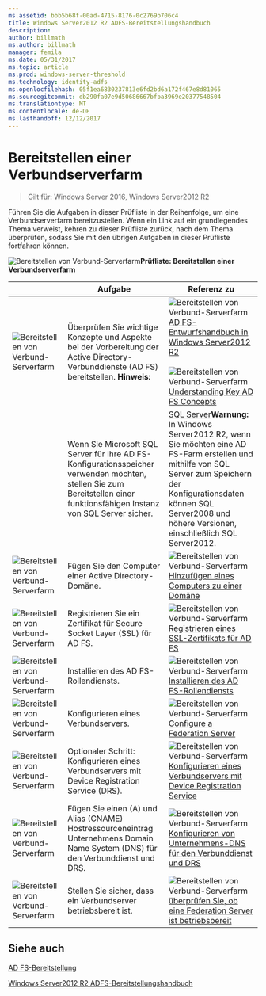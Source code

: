 ```yaml
---
ms.assetid: bbb5b68f-00ad-4715-8176-0c2769b706c4
title: Windows Server2012 R2 ADFS-Bereitstellungshandbuch
description: 
author: billmath
ms.author: billmath
manager: femila
ms.date: 05/31/2017
ms.topic: article
ms.prod: windows-server-threshold
ms.technology: identity-adfs
ms.openlocfilehash: 05f1ea6830237813e6fd2bd6a172f467e8d81065
ms.sourcegitcommit: db290fa07e9d50686667bfba3969e20377548504
ms.translationtype: MT
ms.contentlocale: de-DE
ms.lasthandoff: 12/12/2017
---
```

# <a name="deploying-a-federation-server-farm"></a>Bereitstellen einer Verbundserverfarm

>Gilt für: Windows Server 2016, Windows Server2012 R2

Führen Sie die Aufgaben in dieser Prüfliste in der Reihenfolge, um eine Verbundserverfarm bereitzustellen. Wenn ein Link auf ein grundlegendes Thema verweist, kehren zu dieser Prüfliste zurück, nach dem Thema überprüfen, sodass Sie mit den übrigen Aufgaben in dieser Prüfliste fortfahren können.  
  
![Bereitstellen von Verbund-Serverfarm](media/2b05dce3-938f-4168-9b8f-1f4398cbdb9b.gif)**Prüfliste: Bereitstellen einer Verbundserverfarm**  
  
||Aufgabe|Referenz zu|  
|-|--------|-------------|  
|![Bereitstellen von Verbund-Serverfarm](media/icon_checkboxo.gif)|Überprüfen Sie wichtige Konzepte und Aspekte bei der Vorbereitung der Active Directory-Verbunddienste \(AD FS\) bereitstellen. **Hinweis:**|![Bereitstellen von Verbund-Serverfarm](media/faa393df-4856-4431-9eda-4f4e5be72a90.gif)[AD FS-Entwurfshandbuch in Windows Server2012 R2](../../ad-fs/design/AD-FS-Design-Guide-in-Windows-Server-2012-R2.md)<br /><br />![Bereitstellen von Verbund-Serverfarm](media/faa393df-4856-4431-9eda-4f4e5be72a90.gif)[Understanding Key AD FS Concepts](../../ad-fs/technical-reference/Understanding-Key-AD-FS-Concepts.md)|  
||Wenn Sie Microsoft SQL Server für Ihre AD FS-Konfigurationsspeicher verwenden möchten, stellen Sie zum Bereitstellen einer funktionsfähigen Instanz von SQL Server sicher.|[SQL Server](https://technet.microsoft.com/sqlserver)**Warnung:** In Windows Server2012 R2, wenn Sie möchten eine AD FS-Farm erstellen und mithilfe von SQL Server zum Speichern der Konfigurationsdaten können SQL Server2008 und höhere Versionen, einschließlich SQL Server2012.|  
|![Bereitstellen von Verbund-Serverfarm](media/icon_checkboxo.gif)|Fügen Sie den Computer einer Active Directory-Domäne.|![Bereitstellen von Verbund-Serverfarm](media/faa393df-4856-4431-9eda-4f4e5be72a90.gif)[Hinzufügen eines Computers zu einer Domäne](Join-a-Computer-to-a-Domain.md)|  
|![Bereitstellen von Verbund-Serverfarm](media/icon_checkboxo.gif)|Registrieren Sie ein Zertifikat für Secure Socket Layer \(SSL\) für AD FS.|![Bereitstellen von Verbund-Serverfarm](media/bc6cea1a-1c6c-4124-8c8f-1df5adfe8c88.gif)[Registrieren eines SSL-Zertifikats für AD FS](Enroll-an-SSL-Certificate-for-AD-FS.md)|  
|![Bereitstellen von Verbund-Serverfarm](media/icon_checkboxo.gif)|Installieren des AD FS-Rollendiensts.|![Bereitstellen von Verbund-Serverfarm](media/bc6cea1a-1c6c-4124-8c8f-1df5adfe8c88.gif)[Installieren des AD FS-Rollendiensts](Install-the-AD-FS-Role-Service.md)|  
|![Bereitstellen von Verbund-Serverfarm](media/icon_checkboxo.gif)|Konfigurieren eines Verbundservers.|![Bereitstellen von Verbund-Serverfarm](media/bc6cea1a-1c6c-4124-8c8f-1df5adfe8c88.gif)[Configure a Federation Server](Configure-a-Federation-Server.md)|  
|![Bereitstellen von Verbund-Serverfarm](media/icon_checkboxo.gif)|Optionaler Schritt: Konfigurieren eines Verbundservers mit Device Registration Service \(DRS\).|![Bereitstellen von Verbund-Serverfarm](media/faa393df-4856-4431-9eda-4f4e5be72a90.gif)[Konfigurieren eines Verbundservers mit Device Registration Service](Configure-a-federation-server-with-Device-Registration-Service.md)|  
|![Bereitstellen von Verbund-Serverfarm](media/icon_checkboxo.gif)|Fügen Sie einen \(A\) und Alias \(CNAME\) Hostressourceneintrag Unternehmens Domain Name System \(DNS\) für den Verbunddienst und DRS.|![Bereitstellen von Verbund-Serverfarm](media/faa393df-4856-4431-9eda-4f4e5be72a90.gif)[Konfigurieren von Unternehmens-DNS für den Verbunddienst und DRS](Configure-Corporate-DNS-for-the-Federation-Service-and-DRS.md)|  
|![Bereitstellen von Verbund-Serverfarm](media/icon_checkboxo.gif)|Stellen Sie sicher, dass ein Verbundserver betriebsbereit ist.|![Bereitstellen von Verbund-Serverfarm](media/faa393df-4856-4431-9eda-4f4e5be72a90.gif)[überprüfen Sie, ob eine Federation Server ist betriebsbereit](Verify-That-a-Federation-Server-Is-Operational.md)|  
  

## <a name="see-also"></a>Siehe auch  
[AD FS-Bereitstellung](../../ad-fs/AD-FS-Deployment.md)  

[Windows Server2012 R2 ADFS-Bereitstellungshandbuch](../../ad-fs/deployment/Windows-Server-2012-R2-AD-FS-Deployment-Guide.md)  
  

